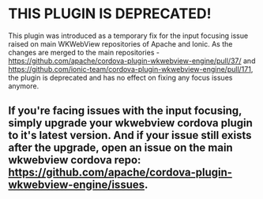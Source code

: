 # THIS PLUGIN IS DEPRECATED!

This plugin was introduced as a temporary fix for the input focusing issue raised on main WKWebView repositories of Apache and Ionic. As the changes are merged to the main repositories - https://github.com/apache/cordova-plugin-wkwebview-engine/pull/37/ and https://github.com/ionic-team/cordova-plugin-wkwebview-engine/pull/171, the plugin is deprecated and has no effect on fixing any focus issues anymore. 

## If you're facing issues with the input focusing, simply upgrade your wkwebview cordova plugin to it's latest version. And if your issue still exists after the upgrade, open an issue on the main wkwebview cordova repo: https://github.com/apache/cordova-plugin-wkwebview-engine/issues.  
